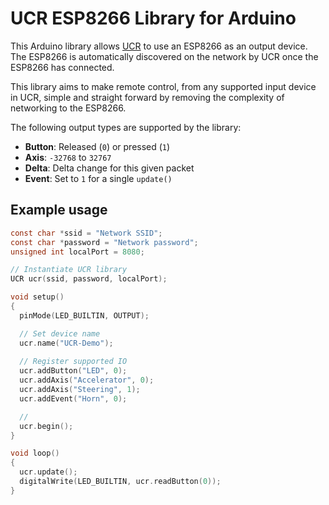 # UCR ESP8266 Library for Arduino

This Arduino library allows [UCR](https://github.com/Snoothy/UCR) to use an ESP8266 as an output device. The ESP8266 is automatically discovered on the network by UCR once the ESP8266 has connected.

This library aims to make remote control, from any supported input device in UCR, simple and straight forward by removing the complexity of networking to the ESP8266.



The following output types are supported by the library:

- **Button**: Released (`0`) or pressed (`1`)
- **Axis**: `-32768` to `32767`
- **Delta**: Delta change for this given packet
- **Event**: Set to `1` for a single `update()`



## Example usage

```c
const char *ssid = "Network SSID";
const char *password = "Network password";
unsigned int localPort = 8080;

// Instantiate UCR library
UCR ucr(ssid, password, localPort);

void setup()
{
  pinMode(LED_BUILTIN, OUTPUT);

  // Set device name
  ucr.name("UCR-Demo");
    
  // Register supported IO
  ucr.addButton("LED", 0);
  ucr.addAxis("Accelerator", 0);
  ucr.addAxis("Steering", 1);
  ucr.addEvent("Horn", 0);

  // 
  ucr.begin();
}

void loop()
{
  ucr.update();
  digitalWrite(LED_BUILTIN, ucr.readButton(0));
}
```

